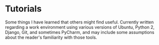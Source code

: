 Tutorials
=========

Some things I have learned that others might find useful. Currently written regarding a work environment using various versions of Ubuntu, Python 2, Django, Git, and sometimes PyCharm, and may include some assumptions about the reader's familiarity with those tools.
